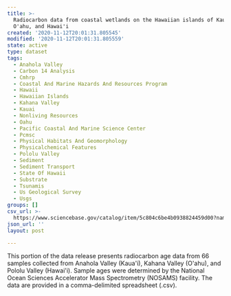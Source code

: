 ```yaml
---
title: >-
  Radiocarbon data from coastal wetlands on the Hawaiian islands of Kaua'i,
  O'ahu, and Hawai'i
created: '2020-11-12T20:01:31.805545'
modified: '2020-11-12T20:01:31.805559'
state: active
type: dataset
tags:
  - Anahola Valley
  - Carbon 14 Analysis
  - Cmhrp
  - Coastal And Marine Hazards And Resources Program
  - Hawaii
  - Hawaiian Islands
  - Kahana Valley
  - Kauai
  - Nonliving Resources
  - Oahu
  - Pacific Coastal And Marine Science Center
  - Pcmsc
  - Physical Habitats And Geomorphology
  - Physicalchemical Features
  - Pololu Valley
  - Sediment
  - Sediment Transport
  - State Of Hawaii
  - Substrate
  - Tsunamis
  - Us Geological Survey
  - Usgs
groups: []
csv_url: >-
  https://www.sciencebase.gov/catalog/item/5c804c6be4b0938824459d00?name=radiocarbon_anahola_kahana_pololu.csv
json_url: ''
layout: post

---
```

This portion of the data release presents radiocarbon age data from 66 samples collected from Anahola Valley (Kaua'i), Kahana Valley (O'ahu), and Pololu Valley (Hawai'i). Sample ages were determined by the National Ocean Sciences Accelerator Mass Spectrometry (NOSAMS) facility. The data are provided in a comma-delimited spreadsheet (.csv).
